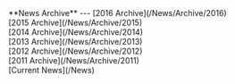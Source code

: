 <div class='linkbox'>**News Archive**
---
[2016 Archive](/News/Archive/2016)<br />
[2015 Archive](/News/Archive/2015)<br />
[2014 Archive](/News/Archive/2014)<br />
[2013 Archive](/News/Archive/2013)<br />
[2012 Archive](/News/Archive/2012)<br />
[2011 Archive](/News/Archive/2011)<br />
[Current News](/News)
</div>
